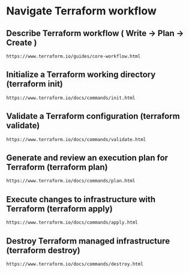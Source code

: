 # Navigate Terraform workflow

## Describe Terraform workflow ( Write -> Plan -> Create )

`https://www.terraform.io/guides/core-workflow.html`

## Initialize a Terraform working directory (terraform init)

`https://www.terraform.io/docs/commands/init.html`

## Validate a Terraform configuration (terraform validate)

`https://www.terraform.io/docs/commands/validate.html`

## Generate and review an execution plan for Terraform (terraform plan)

`https://www.terraform.io/docs/commands/plan.html`

## Execute changes to infrastructure with Terraform (terraform apply)

`https://www.terraform.io/docs/commands/apply.html`

## Destroy Terraform managed infrastructure (terraform destroy)

`https://www.terraform.io/docs/commands/destroy.html`










